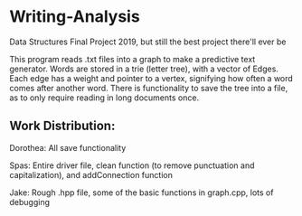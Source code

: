 # Writing-Analysis
Data Structures Final Project 2019, but still the best project there'll ever be

This program reads .txt files into a graph to make a predictive text generator. Words are stored in a trie (letter tree), with a vector of Edges. Each edge has a weight and pointer to a vertex, signifying how often a word comes after another word. There is functionality to save the tree into a file, as to only require reading in long documents once.

## Work Distribution:
Dorothea: All save functionality

Spas: Entire driver file, clean function (to remove punctuation and capitalization), and addConnection function

Jake: Rough .hpp file, some of the basic functions in graph.cpp, lots of debugging
